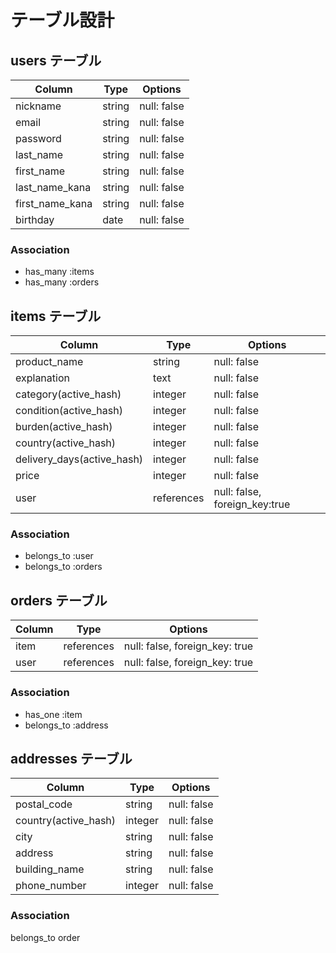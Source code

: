 # テーブル設計

##  users テーブル

| Column           | Type    | Options     |
| ---------------- | ------- | ----------- |
| nickname         | string  | null: false |
| email            | string  | null: false |
| password         | string  | null: false |
| last_name        | string  | null: false |
| first_name       | string  | null: false |
| last_name_kana   | string  | null: false |
| first_name_kana  | string  | null: false |
| birthday         | date    | null: false |
### Association

- has_many :items
- has_many :orders

##  items テーブル

| Column                    | Type         | Options                        |
| ------------------------- | ------------ | ------------------------------ |
| product_name              | string       | null: false                    |
| explanation               | text         | null: false                    |
| category(active_hash)     | integer      | null: false                    |
| condition(active_hash)    | integer      | null: false                    |
| burden(active_hash)       | integer      | null: false                    |
| country(active_hash)      | integer      | null: false                    |
| delivery_days(active_hash)| integer      | null: false                    |
| price                     | integer      | null: false                    |
| user                      | references   | null: false, foreign_key:true  |
### Association

-  belongs_to :user
-  belongs_to :orders

##  orders テーブル

| Column      | Type       | Options                        |
| ----------- | ---------- | ------------------------------ |
| item        | references | null: false, foreign_key: true |
| user        | references | null: false, foreign_key: true |
### Association

-  has_one :item
-  belongs_to :address 

##   addresses テーブル

| Column               | Type         | Options                        |
| -------------------- | ------------ | ------------------------------ |
| postal_code          | string       | null: false                    |
| country(active_hash) | integer      | null: false                    |
| city                 | string       | null: false                    |
| address              | string       | null: false                    |
| building_name        | string       | null: false                    |
| phone_number         | integer      | null: false                    |
### Association

belongs_to order